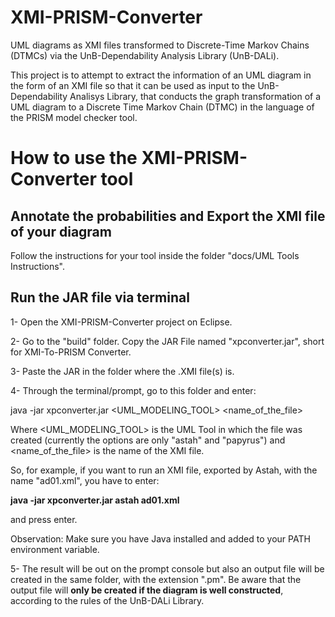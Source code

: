 # XMI-PRISM-Converter
UML diagrams as XMI files transformed to Discrete-Time Markov Chains (DTMCs) via the UnB-Dependability Analysis Library (UnB-DALi).

This project is to attempt to extract the information of an UML diagram in the form of an XMI file so that it can be used as input to the UnB-Dependability Analisys Library, that conducts the graph transformation of a UML diagram to a Discrete Time Markov Chain (DTMC) in the language of the PRISM model checker tool.

# How to use the XMI-PRISM-Converter tool

## Annotate the probabilities and Export the XMI file of your diagram

Follow the instructions for your tool inside the folder "docs/UML Tools Instructions".


## Run the JAR file via terminal

1- Open the XMI-PRISM-Converter project on Eclipse.

2- Go to the "build" folder. Copy the JAR File named "xpconverter.jar", short for XMI-To-PRISM Converter.

3- Paste the JAR in the folder where the .XMI file(s) is.

4- Through the terminal/prompt, go to this folder and enter:

java -jar xpconverter.jar <UML_MODELING_TOOL> <name_of_the_file>

Where <UML_MODELING_TOOL> is the UML Tool in which the file was created (currently the options are only "astah" and "papyrus") and <name_of_the_file> is the name of the XMI file.

So, for example, if you want to run an XMI file, exported by Astah, with the name "ad01.xml", you have to enter:

**java -jar xpconverter.jar astah ad01.xml**

and press enter.

Observation: Make sure you have Java installed and added to your PATH environment variable.

5- The result will be out on the prompt console but also an output file will be created in the same folder, with the extension ".pm". Be aware that the output file will **only be created if the diagram is well constructed**, according to the rules of the UnB-DALi Library.

